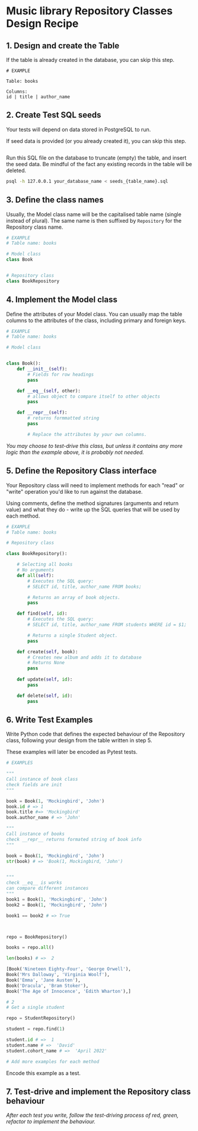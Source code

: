 # Music library Repository Classes Design Recipe


## 1. Design and create the Table

If the table is already created in the database, you can skip this step.

```
# EXAMPLE

Table: books

Columns:
id | title | author_name
```

## 2. Create Test SQL seeds

Your tests will depend on data stored in PostgreSQL to run.

If seed data is provided (or you already created it), you can skip this step.

```sql

```

Run this SQL file on the database to truncate (empty) the table, and insert the seed data. Be mindful of the fact any existing records in the table will be deleted.

```bash
psql -h 127.0.0.1 your_database_name < seeds_{table_name}.sql
```

## 3. Define the class names

Usually, the Model class name will be the capitalised table name (single instead of plural). The same name is then suffixed by `Repository` for the Repository class name.

```python
# EXAMPLE
# Table name: books

# Model class
class Book


# Repository class
class BookRepository

```

## 4. Implement the Model class

Define the attributes of your Model class. You can usually map the table columns to the attributes of the class, including primary and foreign keys.

```python
# EXAMPLE
# Table name: books

# Model class


class Book():
    def __init__(self):
        # Fields for row headings
        pass

    def __eq__(self, other):
        # allows object to compare itself to other objects
        pass

    def __repr__(self):
        # returns formmatted string
        pass

        # Replace the attributes by your own columns.


```

*You may choose to test-drive this class, but unless it contains any more logic than the example above, it is probably not needed.*

## 5. Define the Repository Class interface

Your Repository class will need to implement methods for each "read" or "write" operation you'd like to run against the database.

Using comments, define the method signatures (arguments and return value) and what they do - write up the SQL queries that will be used by each method.

```python
# EXAMPLE
# Table name: books

# Repository class

class BookRepository():

    # Selecting all books
    # No arguments
    def all(self):
        # Executes the SQL query:
        # SELECT id, title, author_name FROM books;

        # Returns an array of book objects.
        pass

    def find(self, id):
        # Executes the SQL query:
        # SELECT id, title, author_name FROM students WHERE id = $1;

        # Returns a single Student object.
        pass

    def create(self, book):
        # Creates new album and adds it to database
        # Returns None
        pass
    
    def update(self, id):
        pass 

    def delete(self, id):
        pass

```

## 6. Write Test Examples

Write Python code that defines the expected behaviour of the Repository class, following your design from the table written in step 5.

These examples will later be encoded as Pytest tests.

```python
# EXAMPLES

"""
Call instance of book class
check fields are init
"""

book = Book(1, 'Mockingbird', 'John')
book.id # => 1
book.title #=> 'Mockingbird'
book.author_name # => 'John'

"""
Call instance of books
check __repr__ returns formated string of book info
"""

book = Book(1, 'Mockingbird', 'John')
str(book) # => 'Book(1, Mockingbird, 'John')


"""
check __eq__ is works
can compare different instances
"""
book1 = Book(1, 'Mockingbird', 'John')
book2 = Book(1, 'Mockingbird', 'John')

book1 == book2 # => True



repo = BookRepository()

books = repo.all()

len(books) # =>  2

[Book('Nineteen Eighty-Four', 'George Orwell'),
Book('Mrs Dalloway', 'Virginia Woolf'),
Book('Emma', 'Jane Austen'),
Book('Dracula', 'Bram Stoker'),
Book('The Age of Innocence', 'Edith Wharton'),]

# 2
# Get a single student

repo = StudentRepository()

student = repo.find(1)

student.id # =>  1
student.name # =>  'David'
student.cohort_name # =>  'April 2022'

# Add more examples for each method
```

Encode this example as a test.


## 7. Test-drive and implement the Repository class behaviour

_After each test you write, follow the test-driving process of red, green, refactor to implement the behaviour._

<!-- BEGIN GENERATED SECTION DO NOT EDIT -->